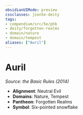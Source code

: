 ```yaml
---
obsidianUIMode: preview
cssclasses: json5e-deity
tags:
- compendium/src/5e/phb
- deity/forgotten-realms
- domain/nature
- domain/tempest
aliases: ["Auril"]
---
```

# Auril
*Source: the Basic Rules (2014)* 

- **Alignment**: Neutral Evil
- **Domains**: Nature, Tempest
- **Pantheon**: Forgotten Realms
- **Symbol**: Six-pointed snowflake